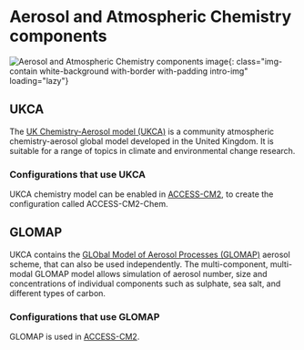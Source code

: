 #  Aerosol and Atmospheric Chemistry components 

![Aerosol and Atmospheric Chemistry components image](/assets/component-logos/component-maps/aerosol-chemistry-component-map.png){: class="img-contain white-background with-border with-padding intro-img" loading="lazy"}

## UKCA

The [UK Chemistry-Aerosol model (UKCA)](https://www.ukca.ac.uk/wiki/index.php/UKCA) is a community atmospheric chemistry-aerosol global model developed in the United Kingdom. It is suitable for a range of topics in climate and environmental change research.

### Configurations that use UKCA
UKCA chemistry model can be enabled in [ACCESS-CM2](/models/configurations/access-cm#access-cm2), to create the configuration called ACCESS-CM2-Chem.

## GLOMAP

UKCA contains the [GLObal Model of Aerosol Processes (GLOMAP)](https://www.ukca.ac.uk/wiki/index.php/Aerosol_Subproject) aerosol scheme, that can also be used independently. The multi-component, multi-modal GLOMAP model allows simulation of aerosol number, size and concentrations of individual components such as sulphate, sea salt, and different types of carbon.

### Configurations that use GLOMAP
GLOMAP is used in [ACCESS-CM2](/models/configurations/access-cm#access-cm2).
